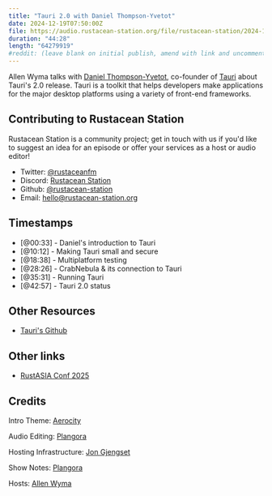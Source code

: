 ```yaml
---
title: "Tauri 2.0 with Daniel Thompson-Yvetot"
date: 2024-12-19T07:50:00Z
file: https://audio.rustacean-station.org/file/rustacean-station/2024-12-19-daniel-thompson-yvetot.mp3
duration: "44:28"
length: "64279919"
#reddit: (leave blank on initial publish, amend with link and uncomment this line after Reddit thread has been posted)
---
```

Allen Wyma talks with [Daniel Thompson-Yvetot](https://github.com/nothingismagick), co-founder of [Tauri](https://tauri.studio/) about Tauri's 2.0 release. Tauri is a toolkit that helps developers make applications for the major desktop platforms using a variety of front-end frameworks.

## Contributing to Rustacean Station

Rustacean Station is a community project; get in touch with us if you'd like to suggest an idea for an episode or offer your services as a host or audio editor!

- Twitter: [@rustaceanfm](https://twitter.com/rustaceanfm)
- Discord: [Rustacean Station](https://discord.gg/cHc3Gyc)
- Github: [@rustacean-station](https://github.com/rustacean-station/)
- Email: [hello@rustacean-station.org](mailto:hello@rustacean-station.org)

## Timestamps 
- [@00:33] - Daniel's introduction to Tauri
- [@10:12] - Making Tauri small and secure
- [@18:38] - Multiplatform testing
- [@28:26] - CrabNebula & its connection to Tauri
- [@35:31] - Running Tauri
- [@42:57] - Tauri 2.0 status

## Other Resources
- [Tauri's Github](https://github.com/tauri-apps/tauri)

## Other links
- [RustASIA Conf 2025](https://www.rustasiaconf.com/)

## Credits
Intro Theme: [Aerocity](https://twitter.com/AerocityMusic)

Audio Editing: [Plangora](https://twitter.com/plangora)

Hosting Infrastructure: [Jon Gjengset](https://twitter.com/jonhoo/)

Show Notes: [Plangora](https://twitter.com/plangora)

Hosts: [Allen Wyma](https://twitter.com/allenwyma)

